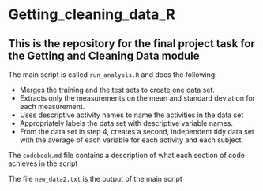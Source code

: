 # Getting_cleaning_data_R

## This is the repository for the final project task for the Getting and Cleaning Data module

The main script is called `run_analysis.R` and does the following:

* Merges the training and the test sets to create one data set.
* Extracts only the measurements on the mean and standard deviation for each measurement.
* Uses descriptive activity names to name the activities in the data set
* Appropriately labels the data set with descriptive variable names.
* From the data set in step 4, creates a second, independent tidy data set with the average of each variable for each activity and each subject.

The `codebook.md` file contains a description of what each section of code achieves in the script

The file `new_data2.txt` is the output of the main script
